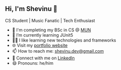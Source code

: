 <!--
**ShevinuM/ShevinuM** is a ✨ _special_ ✨ repository because its `README.md` (this file) appears on your GitHub profile.

Here are some ideas to get you started:

- 🔭 I’m currently working on ...
- 🌱 I’m currently learning ...
- 👯 I’m looking to collaborate on ...
- 🤔 I’m looking for help with ...
- 💬 Ask me about ...
- 📫 How to reach me: ...
- 😄 Pronouns: ...
-->

## Hi, I'm Shevinu 👋

CS Student | Music Fanatic | Tech Enthusiast

- 🏢 I'm completing my BSc in CS @ [MUN](https://www.mun.ca/main/about/)
- 🌱 I’m currently learning JUnit5
- 👨‍💻 I like learning new technologies and frameworks
- 🌐 Visit my [portfolio website](http://shevinum.dev)
- 📫 How to reach me: shevinu.dev@gmail.com
- 💼 Connect with me on [LinkedIn](https://www.linkedin.com/in/shevinu-nawalage-a109371bb)
- 😄 Pronouns: he/him

